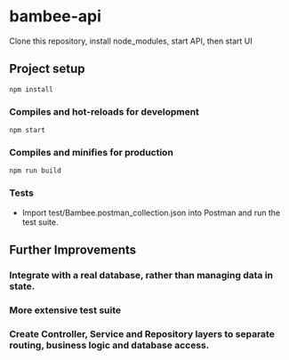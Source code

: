 # bambee-api
Clone this repository, install node_modules, start API, then start UI

## Project setup
```
npm install
```

### Compiles and hot-reloads for development
```
npm start
```

### Compiles and minifies for production
```
npm run build
```

### Tests
- Import test/Bambee.postman_collection.json into Postman and run the test suite.

## Further Improvements
### Integrate with a real database, rather than managing data in state.
### More extensive test suite
### Create Controller, Service and Repository layers to separate routing, business logic and database access.